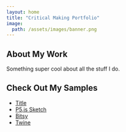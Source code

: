```yaml
---
layout: home
title: "Critical Making Portfolio"
image:
  path: /assets/images/banner.png
---
```


## About My Work

Something super cool about all the stuff I do.

## Check Out My Samples
- [Title](https://link)
- [P5.js Sketch](https://link)
- [Bitsy](https://link)
- [Twine](Femvertising.html)
